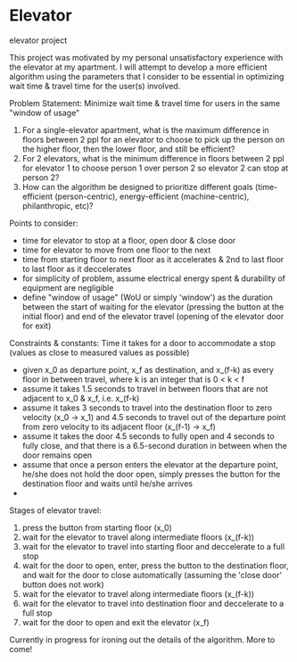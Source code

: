# Elevator
elevator project


This project was motivated by my personal unsatisfactory experience with the elevator at my apartment. I will attempt to develop a more efficient algorithm using the parameters that I consider to be essential in optimizing wait time & travel time for the user(s) involved.


Problem Statement:
Minimize wait time & travel time for users in the same "window of usage"
 1. For a single-elevator apartment, what is the maximum difference in floors between 2 ppl for an elevator to choose to pick up the person on the higher floor, then the lower floor, and still be efficient?
 2. For 2 elevators, what is the minimum difference in floors between 2 ppl for elevator 1 to choose person 1 over person 2 so elevator 2 can stop at person 2?
 3. How can the algorithm be designed to prioritize different goals (time-efficient (person-centric), energy-efficient (machine-centric), philanthropic, etc)?


Points to consider:
 - time for elevator to stop at a floor, open door & close door
 - time for elevator to move from one floor to the next
 - time from starting floor to next floor as it accelerates & 2nd to last floor to last floor as it deccelerates
 - for simplicity of problem, assume electrical energy spent & durability of equipment are negligible
 - define "window of usage" (WoU or simply 'window') as the duration between the start of waiting for the elevator (pressing the button at the initial floor) and end of the elevator travel (opening of the elevator door for exit)


Constraints & constants:
Time it takes for a door to accommodate a stop (values as close to measured values as possible)
 - given x_0 as departure point, x_f as destination, and x_(f-k) as every floor in between travel, where k is an integer that is 0 < k < f
 - assume it takes 1.5 seconds to travel in between floors that are not adjacent to x_0 & x_f, i.e. x_(f-k)
 - assume it takes 3 seconds to travel into the destination floor to zero velocity (x_0 -> x_1) and 4.5 seconds to travel out of the departure point from zero velocity to its adjacent floor (x_(f-1) -> x_f)
 - assume it takes the door 4.5 seconds to fully open and 4 seconds to fully close, and that there is a 6.5-second duration in between when the door remains open
 - assume that once a person enters the elevator at the departure point, he/she does not hold the door open, simply presses the button for the destination floor and waits until he/she arrives
 - 


Stages of elevator travel:
1. press the button from starting floor (x_0)
2. wait for the elevator to travel along intermediate floors (x_(f-k))
3. wait for the elevator to travel into starting floor and deccelerate to a full stop 
4. wait for the door to open, enter, press the button to the destination floor, and wait for the door to close automatically (assuming the 'close door' button does not work)
5. wait for the elevator to travel along intermediate floors (x_(f-k))
6. wait for the elevator to travel into destination floor and deccelerate to a full stop
7. wait for the door to open and exit the elevator (x_f)









Currently in progress for ironing out the details of the algorithm. More to come!
